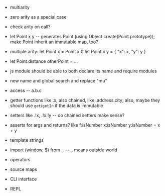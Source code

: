 - multiarity

- zero arity as a special case

- check arity on call?


- let Point x y -- generates Point (using Object.create(Point.prototype)); make Point inherit an immutable map, too?

- multiple arity:
  let Point x = Point x 0
  let Point x y = { "x": x, "y": y }

- let Point.distance otherPoint = ...


- js module should be able to both declare its name and require modules


- new name and global search and replace "mu"


- access -- a.b.c

- getter functions like .x, also chained, like .address.city; also, maybe they should use `get`/`getIn` if the data is immutable

- setters like .!x, .!x.!y -- do chained setters make sense?


- asserts for args and returns? like f:isNumber x:isNumber y:isNumber = x + y


- template strings

- import (window, $) from .. -- .. means outside world

- operators

- source maps

- CLI interface

- REPL
